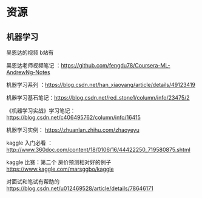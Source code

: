 # 资源


## 机器学习 
吴恩达的视频 b站有

吴恩达老师视频笔记  ：https://github.com/fengdu78/Coursera-ML-AndrewNg-Notes

机器学习系列 ：https://blog.csdn.net/han_xiaoyang/article/details/49123419

机器学习基石笔记：https://blog.csdn.net/red_stone1/column/info/23475/2

《机器学习实战》学习笔记：https://blog.csdn.net/c406495762/column/info/16415

机器学习实例： https://zhuanlan.zhihu.com/zhaoyeyu

kaggle 入门必看 ：http://www.360doc.com/content/18/0106/16/44422250_719580875.shtml

kaggle 比赛：第二个 房价预测相对好的例子  https://www.kaggle.com/marsggbo/kaggle

对面试和笔试有帮助的  https://blog.csdn.net/u012469528/article/details/78646171
